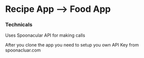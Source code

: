 # Recipe App --> Food App
### Technicals
  Uses Spoonacular API for making calls
  
  After you clone the app you need to setup you own API Key from spoonacluar.com 
